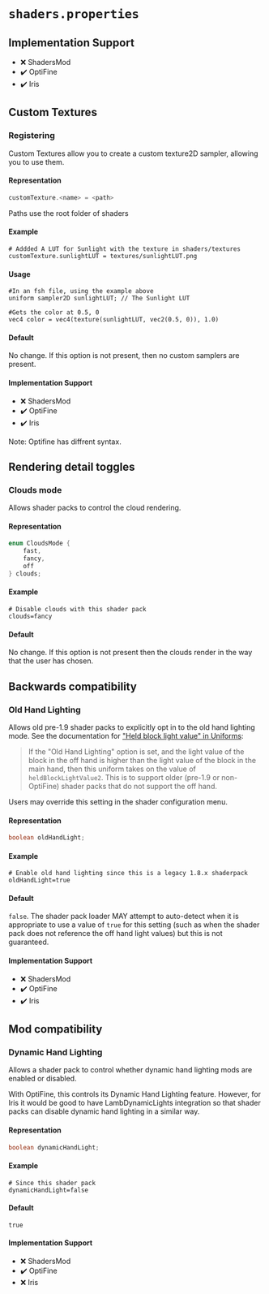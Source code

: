 # `shaders.properties`

## Implementation Support

* ❌ ShadersMod
* ✔️ OptiFine
* ✔️ Iris

## Custom Textures

### Registering

Custom Textures allow you to create a custom texture2D sampler, allowing you to use them.

#### Representation

```java
customTexture.<name> = <path>
```

Paths use the root folder of shaders

#### Example

```
# Addded A LUT for Sunlight with the texture in shaders/textures
customTexture.sunlightLUT = textures/sunlightLUT.png
```

#### Usage

```
#In an fsh file, using the example above
uniform sampler2D sunlightLUT; // The Sunlight LUT

#Gets the color at 0.5, 0
vec4 color = vec4(texture(sunlightLUT, vec2(0.5, 0)), 1.0)
```

#### Default

No change. If this option is not present, then no custom samplers are present.

#### Implementation Support

* ❌ ShadersMod
* ✔️ OptiFine
* ✔️ Iris

Note: Optifine has diffrent syntax.

## Rendering detail toggles

### Clouds mode

Allows shader packs to control the cloud rendering.

#### Representation

```java
enum CloudsMode {
	fast,
	fancy,
	off
} clouds;
```

#### Example

```
# Disable clouds with this shader pack
clouds=fancy
```

#### Default

No change. If this option is not present then the clouds render in the way that the user has chosen.


## Backwards compatibility

### Old Hand Lighting

Allows old pre-1.9 shader packs to explicitly opt in to the old hand lighting mode. See the documentation for ["Held block light value" in Uniforms](../uniforms.md#held-block-light-value):

> If the "Old Hand Lighting" option is set, and the light value of the block in the off hand is higher than the light value of the block in the main hand, then this uniform takes on the value of `heldBlockLightValue2`. This is to support older (pre-1.9 or non-OptiFine) shader packs that do not support the off hand.

Users may override this setting in the shader configuration menu.

#### Representation

```java
boolean oldHandLight;
```


#### Example

```
# Enable old hand lighting since this is a legacy 1.8.x shaderpack
oldHandLight=true
```


#### Default

`false`. The shader pack loader MAY attempt to auto-detect when it is appropriate to use a value of `true` for this setting (such as when the shader pack does not reference the off hand light values) but this is not guaranteed.


#### Implementation Support

* ❌ ShadersMod
* ✔️ OptiFine
* ✔️ Iris


## Mod compatibility

### Dynamic Hand Lighting

Allows a shader pack to control whether dynamic hand lighting mods are enabled or disabled.

With OptiFine, this controls its Dynamic Hand Lighting feature. However, for Iris it would be good to have LambDynamicLights integration so that shader packs can disable dynamic hand lighting in a similar way.

#### Representation

```java
boolean dynamicHandLight;
```


#### Example

```
# Since this shader pack 
dynamicHandLight=false
```


#### Default

`true`


#### Implementation Support

* ❌ ShadersMod
* ✔️ OptiFine
* ❌ Iris
